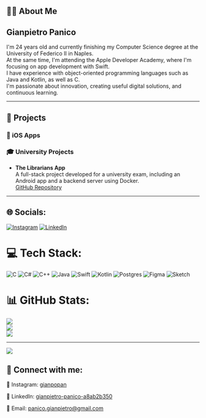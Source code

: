 ## 👨‍💻 About Me

<h2>Gianpietro Panico</h2>

<p>
I'm 24 years old and currently finishing my Computer Science degree at the University of Federico II in Naples.<br>
At the same time, I'm attending the Apple Developer Academy, where I'm focusing on app development with Swift.<br>
I have experience with object-oriented programming languages such as Java and Kotlin, as well as C.<br>
I'm passionate about innovation, creating useful digital solutions, and continuous learning.
</p>

---

## 📱 Projects

### 📲 iOS Apps


### 🎓 University Projects
- **The Librarians App**  
  A full-stack project developed for a university exam, including an Android app and a backend server using Docker.  
  [GitHub Repository](https://github.com/AntonioTagliafierro/TheLibrariansApp)


---

## 🌐 Socials:
[![Instagram](https://img.shields.io/badge/Instagram-%23E4405F.svg?logo=Instagram&logoColor=white)](https://instagram.com/gianpopan) 
[![LinkedIn](https://img.shields.io/badge/LinkedIn-%230077B5.svg?logo=linkedin&logoColor=white)](https://www.linkedin.com/in/gianpietro-panico-a8ab2b350)

# 💻 Tech Stack:
![C](https://img.shields.io/badge/c-%2300599C.svg?style=for-the-badge&logo=c&logoColor=white) 
![C#](https://img.shields.io/badge/c%23-%23239120.svg?style=for-the-badge&logo=csharp&logoColor=white) 
![C++](https://img.shields.io/badge/c++-%2300599C.svg?style=for-the-badge&logo=c%2B%2B&logoColor=white) 
![Java](https://img.shields.io/badge/java-%23ED8B00.svg?style=for-the-badge&logo=openjdk&logoColor=white) 
![Swift](https://img.shields.io/badge/swift-F54A2A?style=for-the-badge&logo=swift&logoColor=white) 
![Kotlin](https://img.shields.io/badge/kotlin-%237F52FF.svg?style=for-the-badge&logo=kotlin&logoColor=white) 
![Postgres](https://img.shields.io/badge/postgres-%23316192.svg?style=for-the-badge&logo=postgresql&logoColor=white) 
![Figma](https://img.shields.io/badge/figma-%23F24E1E.svg?style=for-the-badge&logo=figma&logoColor=white) 
![Sketch](https://img.shields.io/badge/Sketch-FFB387?style=for-the-badge&logo=sketch&logoColor=black)

# 📊 GitHub Stats:
![](https://github-readme-stats.vercel.app/api?username=gianpietropanico&theme=dark&hide_border=false&include_all_commits=false&count_private=false)<br/>
![](https://nirzak-streak-stats.vercel.app/?user=gianpietropanico&theme=dark&hide_border=false)<br/>
![](https://github-readme-stats.vercel.app/api/top-langs/?username=gianpietropanico&theme=dark&hide_border=false&include_all_commits=false&count_private=false&layout=compact)

---
[![](https://visitcount.itsvg.in/api?id=gianpietropanico&icon=0&color=0)](https://visitcount.itsvg.in)

<h2> 🤳 Connect with me:</h2>

<p>📸 Instagram: <a href="https://www.instagram.com/gianpopan/" target="_blank">gianpopan</a></p>
<p>💼 LinkedIn: <a href="https://www.linkedin.com/in/gianpietro-panico-a8ab2b350/" target="_blank">gianpietro-panico-a8ab2b350</a></p>
<p>📧 Email: <a href="mailto:panico.gianpietro@gmail.com">panico.gianpietro@gmail.com</a></p>

<!-- Proudly created with GPRM ( https://gprm.itsvg.in ) -->
